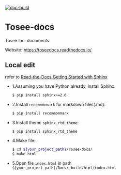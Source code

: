 [![doc-build](https://readthedocs.org/projects/toseedocs/badge/?version=latest)](https://toseedocs.readthedocs.io/zh/latest/?badge=latest)

# Tosee-docs

Tosee Inc. documents

Website: https://toseedocs.readthedocs.io/

## Local edit

refer to [Read-the-Docs Getting Started with Sphinx](https://read-the-docs.readthedocs.io/en/latest/intro/getting-started-with-sphinx.html#)

- 1.Assuming you have Python already, install Sphinx:

    ```bash
    $ pip install sphinx>=2.6
    ```

- 2.Install `recommonmark` for markdown files(.md):

    ```bash
    $ pip install recommonmark
    ```

- 3.Install theme `sphinx_rtd_theme`:
    ```bash
    $ pip install sphinx_rtd_theme
    ```

- 4.Make file:

    ```bash
    $ cd ${your_project_path}/Tosee-docs/
    $ make html
    ```

- 5.Open file `index.html` in path `${your_project_path}/Docs/_build/html/index.html`
